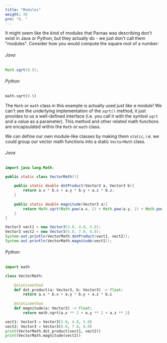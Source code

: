 ```yaml
---
title: "Modules"
weight: 30
pre: "6. "
---
```

It might seem like the kind of modules that Parnas was describing don't exist in Java or Python, but they actually do - we just don't call them "modules".  Consider how you would compute the square root of a number:

###### Java

```java
Math.sqrt(9.5);
```

###### Python

```python
math.sqrt(9.5)
```

The `Math` or `math` class in this example is actually used _just like a module!_  We can't see the underlying implementation of the `sqrt()` method, it just provides to us a well-defined interface (i.e. you call it with the symbol `sqrt` and a value as a parameter). This method and other related math functions are encapsulated within the `Math` or `math` class.  

We can define our own module-like classes by making them `static`, i.e. we could group our vector math functions into a static `VectorMath` class.

###### Java

```java
import java.lang.Math;

public static class VectorMath(){
    
    public static double dotProduct(Vector3 a, Vector3 b){
        return a.x * b.x + a.y * b.y + a.z * b.z;
    }
    
    public static double magnitude(Vector3 a){
        return Math.sqrt(Math.pow(a.x, 2) + Math.pow(a.y, 2) + Math.pow(a.z, 2));
    }
}
```

```java
Vector3 vect1 = new Vector3(3.0, 4.0, 5.0);
Vector3 vect2 = new Vector3(6.0, 7.0, 8.0);
System.out.println(VectorMath.dotProduct(vect1, vect2));
System.out.println(VectorMath.magnitude(vect1));
```

###### Python

```python
import math

class VectorMath:
    
    @staticmethod
    def dot_product(a: Vector3, b: Vector3) -> float:
        return a.x * b.x + a.y * b.y + a.z * b.z
    
    @staticmethod
    def magnitude(a: Vector3) -> float:
        return math.sqrt(a.x ** 2 + a.y ** 2 + a.z ** 2)
```

```python
vect1: Vector3 = Vector3(3.0, 4.0, 5.0)
vect2: Vector3 = Vector3(6.0, 7.0, 8.0)
print(VectorMath.dot_product(vect1, vect2))
print(VectorMath.magnitude(vect2))
```
